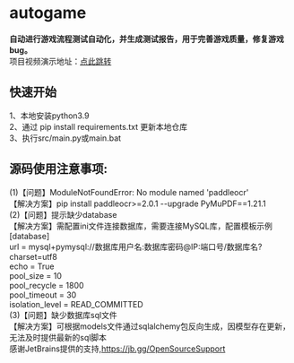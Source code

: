 # autogame <br>
**自动进行游戏流程测试自动化，并生成测试报告，用于完善游戏质量，修复游戏bug。**<br>
项目视频演示地址：[点此跳转](https://www.bilibili.com/video/BV1nvtsePErk/?share_source=copy_web&vd_source=3f50e96805f688d883e5dcf9429af465)<br>
## 快速开始<br>
   1、本地安装python3.9<br>
   2、通过 pip install requirements.txt 更新本地仓库<br>
   3、执行src/main.py或main.bat<br>
## 源码使用注意事项:<br>
(1)【问题】ModuleNotFoundError: No module named 'paddleocr' <br>
    【解决方案】pip install paddleocr>=2.0.1 --upgrade PyMuPDF==1.21.1 <br>
(2)【问题】提示缺少database<br>
    【解决方案】需配置ini文件连接数据库，需要连接MySQL库，配置模板示例<br>
    [database]<br>
    url = mysql+pymysql://数据库用户名:数据库密码@IP:端口号/数据库名?charset=utf8<br>
    echo = True<br>
    pool_size = 10<br>
    pool_recycle = 1800<br>
    pool_timeout = 30<br>
    isolation_level = READ_COMMITTED<br>
(3)【问题】缺少数据库sql文件<br>
   【解决方案】可根据models文件通过sqlalchemy包反向生成，因模型存在更新，无法及时提供最新的sql脚本<br>
感谢JetBrains提供的支持,https://jb.gg/OpenSourceSupport<br>


